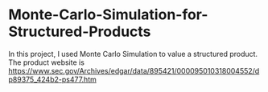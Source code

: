 # Monte-Carlo-Simulation-for-Structured-Products
In this project, I used Monte Carlo Simulation to value a structured product. The product website is https://www.sec.gov/Archives/edgar/data/895421/000095010318004552/dp89375_424b2-ps477.htm
